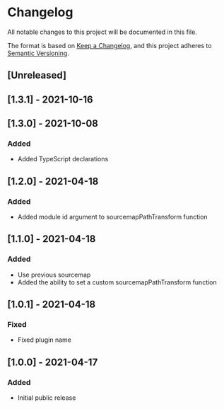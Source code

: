 # Changelog

All notable changes to this project will be documented in this file.

The format is based on [Keep a Changelog](https://keepachangelog.com/en/1.0.0/),
and this project adheres to [Semantic Versioning](https://semver.org/spec/v2.0.0.html).


## [Unreleased]


## [1.3.1] - 2021-10-16


## [1.3.0] - 2021-10-08

### Added

- Added TypeScript declarations


## [1.2.0] - 2021-04-18

### Added

- Added module id argument to sourcemapPathTransform function


## [1.1.0] - 2021-04-18

### Added

- Use previous sourcemap
- Added the ability to set a custom sourcemapPathTransform function


## [1.0.1] - 2021-04-18

### Fixed

- Fixed plugin name


## [1.0.0] - 2021-04-17

### Added

- Initial public release
